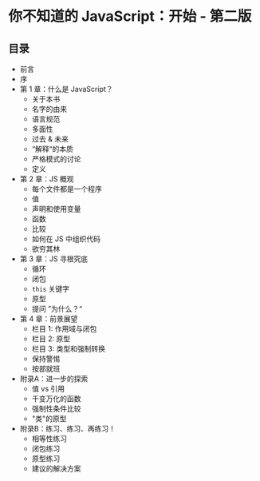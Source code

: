 # 你不知道的 JavaScript：开始 - 第二版

## 目录

* 前言
* 序
* 第 1 章：什么是 JavaScript？
    * 关于本书
    * 名字的由来
    * 语言规范
    * 多面性
    * 过去 & 未来
    * “解释“的本质
    * 严格模式的讨论
    * 定义
* 第 2 章：JS 概观
    * 每个文件都是一个程序
    * 值
    * 声明和使用变量
    * 函数
    * 比较
    * 如何在 JS 中组织代码
    * 欲穷其林
* 第 3 章：JS 寻根究底
    * 循环
    * 闭包
    * `this` 关键字
    * 原型
    * 提问 ”为什么？“
* 第 4 章：前景展望
    * 栏目 1: 作用域与闭包
    * 栏目 2: 原型
    * 栏目 3: 类型和强制转换
    * 保持警惕
    * 按部就班
* 附录A：进一步的探索
    * 值 vs 引用
    * 千变万化的函数
    * 强制性条件比较
    * "类"的原型
* 附录B：练习、练习、再练习！
    * 相等性练习
    * 闭包练习
    * 原型练习
    * 建议的解决方案
